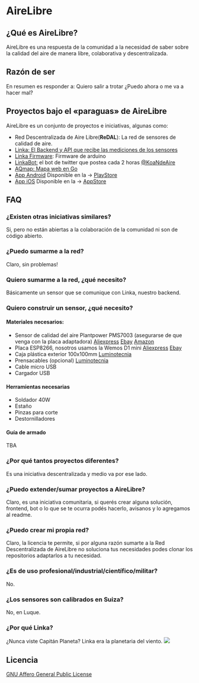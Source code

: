# AireLibre

## ¿Qué es AireLibre?

AireLibre es una respuesta de la comunidad a la necesidad de saber sobre la calidad del aire de manera libre, colaborativa y descentralizada.

## Razón de ser

En resumen es responder a: Quiero salir a trotar ¿Puedo ahora o me va a hacer mal?

## Proyectos bajo el «paraguas» de AireLibre

AireLibre es un conjunto de proyectos e iniciativas, algunas como:

* Red Descentralizada de Aire Libre(**ReDAL**): La red de sensores de calidad de aire.
* [Linka: El Backend y API que recibe las mediciones de los sensores](https://github.com/tchx84/linka)
* [Linka Firmware](https://github.com/garyservin/linka-firmware/): Firmware de arduino
* [LinkaBot:](https://github.com/melizeche/linkaBot) el bot de twitter que postea cada 2 horas [@KoaNdeAire](https://twitter.com/KoaNdeAire)
* [AQmap: Mapa web en Go](https://github.com/matiasinsaurralde/aqmap)
* [App Android](https://github.com/LucasGinard/AireLibre-Android) Disponible en la -> [PlayStore](https://play.google.com/store/apps/details?id=com.lucasginard.airelibre)
* [App iOS](https://github.com/LucasGinard/AireLibre-iOS) Disponible en la -> [AppStore](https://apps.apple.com/us/app/airelibre-calidad-del-aire/id6446297783)

## FAQ

### ¿Existen otras iniciativas similares?

Si, pero no están abiertas a la colaboración de la comunidad ni son de código abierto.

### ¿Puedo sumarme a la red?

Claro, sin problemas!

### Quiero sumarme a la red, ¿qué necesito?

Básicamente un sensor que se comunique con Linka, nuestro backend.

### Quiero construir un sensor, ¿qué necesito?

#### Materiales necesarios:
* Sensor de calidad del aire Plantpower PMS7003 (asegurarse de que venga con la placa adaptadora) [Aliexpress](https://www.aliexpress.com/item/32784279004.html) [Ebay](https://www.ebay.com/itm/High-Precision-Laser-Dust-Sensor-Module-PM2-5-PM10-for-PMS7003-Cable-for-Arduino/303452433279) [Amazon](https://www.amazon.com/DSLE-Digital-PLANTOWER-PMS7003-Adapter/dp/B08M2F4B9R)
* Placa ESP8266, nosotros usamos la Wemos D1 mini [Aliexpress](https://www.aliexpress.com/item/32787418018.html) [Ebay](https://www.ebay.com/itm/D1-Mini-NodeMcu-4M-bytes-Lua-WIFI-Development-Board-ESP8266-by-WeMos/224207727199)
* Caja plástica exterior 100x100mm [Luminotecnia](https://www.luminotecnia.com.py/producto/1265/Caja-Exterior-Plastica-de-Conexion-100x100)
* Prensacables (opcional) [Luminotecnia](https://www.luminotecnia.com.py/producto/2612/Prensacable-PG-11)
* Cable micro USB
* Cargador USB

#### Herramientas necesarias
* Soldador 40W
* Estaño
* Pinzas para corte
* Destornilladores

#### Guía de armado
TBA

### ¿Por qué tantos proyectos diferentes?

Es una iniciativa descentralizada y medio va por ese lado.

### ¿Puedo extender/sumar proyectos a AireLibre?

Claro, es una iniciativa comunitaria, si querés crear alguna solución, frontend, bot o lo que se te ocurra podés hacerlo, avisanos y lo agregamos al readme.

### ¿Puedo crear mi propia red?

Claro, la licencia te permite, si por alguna razón sumarte a la Red Descentralizada de AireLibre no soluciona tus necesidades podes clonar los repositorios adaptarlos a tu necesidad.

### ¿Es de uso profesional/industrial/científico/militar?

No.

### ¿Los sensores son calibrados en Suiza?

No, en Luque.

### ¿Por qué Linka?

¿Nunca viste Capitán Planeta? Linka era la planetaria del viento.
![](https://captainplanetfoundation.org/wp-content/uploads/Linka-1.png)

## Licencia

[GNU Affero General Public License](LICENSE)
